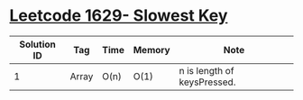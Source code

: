 # [Leetcode 1629- Slowest Key](https://leetcode.com/problems/slowest-key/)

| Solution ID | Tag | Time | Memory | Note |
| ----------- | --- | ---- | ------ | ---- |
| 1 | Array | O(n) | O(1) | n is length of keysPressed. |
